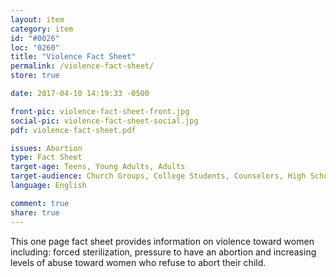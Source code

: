 ```yaml
---
layout: item
category: item
id: "#0026"
loc: "0260"
title: "Violence Fact Sheet"
permalink: /violence-fact-sheet/
store: true

date: 2017-04-10 14:19:33 -0500

front-pic: violence-fact-sheet-front.jpg
social-pic: violence-fact-sheet-social.jpg
pdf: violence-fact-sheet.pdf

issues: Abortion
type: Fact Sheet
target-age: Teens, Young Adults, Adults
target-audience: Church Groups, College Students, Counselors, High School Students, Pregnancy Resource Center, Pro-life Organizations, Sidewalk Counselors, Unintended Pregnancy, Youth Group
language: English

comment: true
share: true
---
```

This one page fact sheet provides information on violence toward women including: forced sterilization, pressure to have an abortion and increasing levels of abuse toward women who refuse to abort their child.